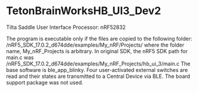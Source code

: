 # TetonBrainWorksHB_UI3_Dev2
Tilta Saddle User Interface
Processor: nRF52832

The program is executable only if the files are copied to the following folder: /nRF5_SDK_17.0.2_d674dde/examples/My_nRF/Projects/ where the folder name, My_nRF_Projects is arbitrary.
In original SDK, the nRF5 SDK path for main.c was /nRF5_SDK_17.0.2_d674dde/examples/My_nRF_Projects/hb_ui_3/main.c
The base software is ble_app_blinky.
Four user-activated external switches are read and their states are transmitted to a Central Device via BLE.
The board support package was not used.
